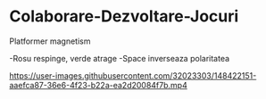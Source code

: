 # Colaborare-Dezvoltare-Jocuri
 
Platformer magnetism

-Rosu respinge, verde atrage
-Space inverseaza polaritatea

https://user-images.githubusercontent.com/32023303/148422151-aaefca87-36e6-4f23-b22a-ea2d20084f7b.mp4

